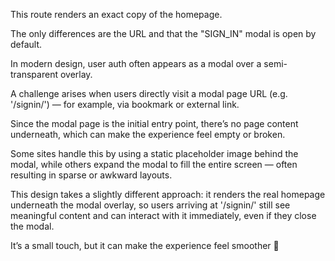 This route renders an exact copy of the homepage.

The only differences are the URL and that the "SIGN_IN" modal is open by default.

In modern design, user auth often appears as a modal over a semi-transparent overlay.

A challenge arises when users directly visit a modal page URL (e.g. '/signin/')
— for example, via bookmark or external link.

Since the modal page is the initial entry point, there’s no page content underneath,
which can make the experience feel empty or broken.

Some sites handle this by using a static placeholder image behind the modal,
while others expand the modal to fill the entire screen — often resulting in sparse or awkward layouts.

This design takes a slightly different approach: it renders the real homepage underneath the modal overlay,
so users arriving at '/signin/' still see meaningful content and can interact with it immediately,
even if they close the modal.

It’s a small touch, but it can make the experience feel smoother 🌱
